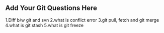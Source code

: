Add Your Git Questions Here
----------------------------
1.Diff b/w git and svn
2.what is conflict error
3.git pull, fetch and git merge
4.what is git stash
5.what is git freeze
